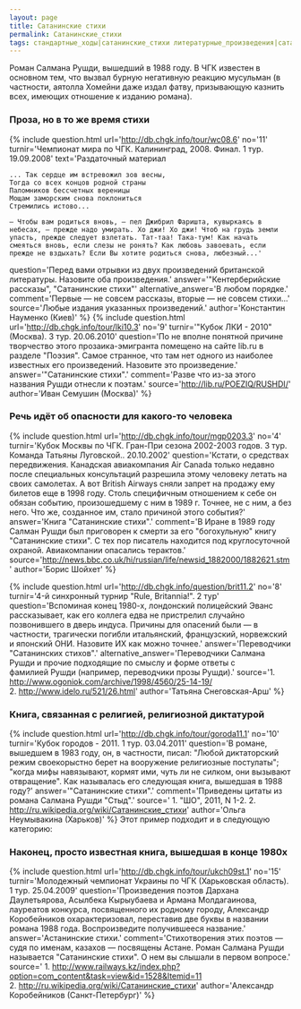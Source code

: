 ```yaml
---
layout: page
title: Сатанинские стихи
permalink: Сатанинские_стихи
tags: стандартные_ходы|сатанинские_стихи литературные_произведения|сатанинские_стихи
---
```

Роман Салмана Рушди, вышедший в 1988 году. В ЧГК известен в основном тем, что вызвал бурную негативную реакцию мусульман (в частности, аятолла Хомейни даже издал фатву, призывающую казнить всех, имеющих отношение к изданию романа).

### Проза, но в то же время стихи 
 
{% include question.html
url='http://db.chgk.info/tour/wc08.6'
no='11'
turnir='Чемпионат мира по ЧГК. Калининград, 2008. Финал. 1 тур. 19.09.2008'
text='Раздаточный материал

    ... Так сердце им встревожил зов весны, 
    Тогда со всех концов родной страны 
    Паломников бессчетных вереницы 
    Мощам заморским снова поклониться 
    Стремились истово... 
      
    — Чтобы вам родиться вновь, — пел Джибрил Фаришта, кувыркаясь в небесах, — прежде надо умирать. Хо джи! Хо джи! Чтоб на грудь земли упасть, прежде следует взлетать. Тат-таа! Така-тум! Как начать смеяться вновь, если слезы не ронять? Как любовь завоевать, если прежде не вздыхать? Если Вы хотите родиться снова, любезный...'
question='Перед вами отрывки из двух произведений британской литературы. Назовите оба произведения.'
answer='"Кентерберийские рассказы", "Сатанинские стихи"'
alternative_answer='В любом порядке.'
comment='Первые — не совсем рассказы, вторые — не совсем стихи...'
source='Любые издания указанных произведений.'
author='Константин Науменко (Киев)'
 %}
{% include question.html
url='http://db.chgk.info/tour/lki10.3'
no='9'
turnir='"Кубок ЛКИ - 2010" (Москва). 3 тур. 20.06.2010'
question='По не вполне понятной причине творчество этого прозаика-эмигранта помещено на сайте lib.ru в разделе "Поэзия". Самое странное, что там нет одного из наиболее известных его произведений. Назовите это произведение.'
answer='"Сатанинские стихи".'
comment='Разве что из-за этого названия Рушди отнесли к поэтам.'
source='http://lib.ru/POEZIQ/RUSHDI/'
author='Иван Семушин (Москва)'
 %}

### Речь идёт об опасности для какого-то человека  

{% include question.html
url='http://db.chgk.info/tour/mgp0203.3'
no='4'
turnir='Кубок Москвы по ЧГК. Гран-При сезона 2002-2003 годов. 3 тур. Команда Татьяны Луговской.. 20.10.2002'
question='Кстати, о средствах передвижения. Канадская авиакомпания Air Canada только недавно после специальных консультаций разрешила этому человеку летать на своих самолетах. А вот British Airways сняли запрет на продажу ему билетов еще в 1998 году. Столь специфичным отношением к себе он обязан событию, произошедшему с ним в 1989 г. Точнее, не с ним, а без него. Что же, созданное им, стало причиной этого события?'
answer='Книга "Сатанинские стихи".'
comment='В Иране в 1989 году Салман Рушди был приговорен к смерти за его "богохульную" книгу "Сатанинские стихи". С тех пор писатель находится под круглосуточной охраной. Авиакомпании опасались терактов.'
source='http://news.bbc.co.uk/hi/russian/life/newsid_1882000/1882621.stm'
author='Борис Шойхет'
 %}

{% include question.html
url='http://db.chgk.info/question/brit11.2'
no='8'
turnir='4-й синхронный турнир "Rule, Britannia!".  2 тур'
question='Вспоминая конец 1980-х, лондонский полицейский Эванс рассказывает, как его коллега едва не пристрелил случайно позвонившего в дверь индуса. Причины для опасений были — в частности, трагически погибли итальянский, французский, норвежский и японский ОНИ. Назовите ИХ как можно точнее.'
answer='Переводчики "Сатанинских стихов".'
alternative_answer='Переводчики Салмана Рушди и прочие подходящие по смыслу и форме ответы с<br>фамилией Рушди (например, переводчики прозы Рушди).'
source='1. http://www.ogoniok.com/archive/1998/4560/25-14-19/<br>    2. http://www.idelo.ru/521/26.html'
author='Татьяна Снеговская-Арш'
 %}

### Книга, связанная с религией, религиозной диктатурой 
{% include question.html
url='http://db.chgk.info/tour/goroda11.1'
no='10'
turnir='Кубок городов - 2011. 1 тур. 03.04.2011'
question='В романе, вышедшем в 1983 году, он, в частности, писал: "Любой диктаторский режим своекорыстно берет на вооружение религиозные постулаты"; "когда мифы навязывают, кормят ими, чуть ли не силком, они вызывают отвращение". Как называлась его следующая книга, вышедшая в 1988 году?'
answer='"Сатанинские стихи".'
comment='Приведены цитаты из романа Салмана Рушди "Стыд".'
source=' 1. "ШО", 2011, N 1-2. 
    2. http://ru.wikipedia.org/wiki/Сатанинские_стихи'
author='Ольга Неумывакина (Харьков)'
 %}
Этот пример подходит и в следующую категорию:

### Наконец, просто известная книга, вышедшая в конце 1980х 
{% include question.html
url='http://db.chgk.info/tour/ukch09st.1'
no='15'
turnir='Молодежный чемпионат Украины по ЧГК (Харьковская область). 1 тур. 25.04.2009'
question='Произведения поэтов Дархана Даулетьярова, Асылбека Кырыубаева и Армана Молдагаинова, лауреатов конкурса, посвященного их родному городу, Александр Коробейников охарактеризовал, переставив две буквы в названии романа 1988 года. Воспроизведите получившееся название.'
answer='Астанинские стихи.'
comment='Стихотворения этих поэтов — судя по именам, казахов — посвящены Астане. Роман Салмана Рушди называется "Сатанинские стихи". О нем вы слышали в первом вопросе.'
source=' 1. http://www.railways.kz/index.php?option=com_content&task=view&id=1528&Itemid=11 <br>
    2. http://ru.wikipedia.org/wiki/Сатанинские_стихи'
author='Александр Коробейников (Санкт-Петербург)'
 %}



